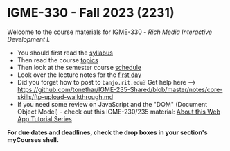 # IGME-330 - Fall 2023 (2231)

Welcome to the course materials for IGME-330 - *Rich Media Interactive Development I.*
- You should first read the [syllabus](syllabus.md)
- Then read the course [topics](weekly/01A.md#ii-course-topics)
- Then look at the semester course [schedule](schedule.md)
- Look over the lecture notes for the [first day](./weekly/01A.md)
- Did you forget how to post to `banjo.rit.edu`? Get help here --> https://github.com/tonethar/IGME-235-Shared/blob/master/notes/core-skills/ftp-upload-walkthrough.md
- If you need some review on JavaScript and the "DOM" (Document Object Model) - check out this IGME-230/235 material: [About this Web App Tutorial Series](https://github.com/tonethar/IGME-235-Shared/blob/master/tutorial/web-apps-0.md)

**For due dates and deadlines, check the drop boxes in your section's myCourses shell.**
